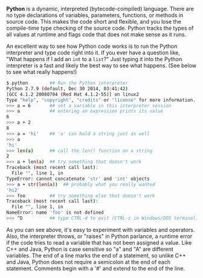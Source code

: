 **Python** is a dynamic, interpreted (bytecode-compiled) language. There are no type declarations of variables, parameters, functions, or methods in source code. This makes the code short and flexible, and you lose the compile-time type checking of the source code. Python tracks the types of all values at runtime and flags code that does not make sense as it runs. 

An excellent way to see how Python code works is to run the Python interpreter and type code right into it. If you ever have a question like, "What happens if I add an `int` to a `list`?" Just typing it into the Python interpreter is a fast and likely the best way to see what happens. (See below to see what really happens!)
    
```bash    
$ python        ## Run the Python interpreter
Python 2.7.9 (default, Dec 30 2014, 03:41:42) 
[GCC 4.1.2 20080704 (Red Hat 4.1.2-55)] on linux2
Type "help", "copyright", "credits" or "license" for more information.
>>> a = 6       ## set a variable in this interpreter session
>>> a           ## entering an expression prints its value
6
>>> a + 2
8
>>> a = 'hi'    ## 'a' can hold a string just as well
>>> a
'hi'
>>> len(a)      ## call the len() function on a string
2
>>> a + len(a)  ## try something that doesn't work
Traceback (most recent call last):
  File "", line 1, in 
TypeError: cannot concatenate 'str' and 'int' objects
>>> a + str(len(a))  ## probably what you really wanted
'hi2'
>>> foo         ## try something else that doesn't work
Traceback (most recent call last):
  File "", line 1, in 
NameError: name 'foo' is not defined
>>> ^D          ## type CTRL-d to exit (CTRL-z in Windows/DOS terminal)
```    

As you can see above, it's easy to experiment with variables and operators. Also, the interpreter throws, or "raises" in Python parlance, a runtime error if the code tries to read a variable that has not been assigned a value. Like C++ and Java, Python is case sensitive so "a" and "A" are different variables. The end of a line marks the end of a statement, so unlike C++ and Java, Python does not require a semicolon at the end of each statement. Comments begin with a '#' and extend to the end of the line.
